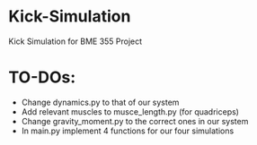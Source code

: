 # Kick-Simulation
Kick Simulation for BME 355 Project


# TO-DOs:
- Change dynamics.py to that of our system
- Add relevant muscles to musce_length.py (for quadriceps)
- Change gravity_moment.py to the correct ones in our system
- In main.py implement 4 functions for our four simulations
